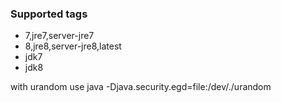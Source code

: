 ### Supported tags

* 7,jre7,server-jre7
* 8,jre8,server-jre8,latest
* jdk7
* jdk8

with urandom use
java -Djava.security.egd=file:/dev/./urandom 